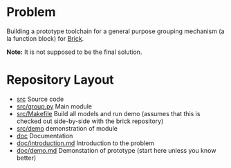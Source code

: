 # Problem

Building a prototype toolchain for a general purpose grouping mechanism (a la function block) for [Brick](http://brickschema.org).

**Note:** It is not supposed to be the final solution.

# Repository Layout

* [src](src) Source code
* [src/group.py](src/group.py) Main module
* [src/Makefile](src/Makefile) Build all models and run demo (assumes that this is checked out side-by-side with the brick repository)
* [src/demo](src/demo) demonstration of module
* [doc](doc) Documentation
* [doc/introduction.md](doc/introduction.md) Introduction to the problem
* [doc/demo.md](doc/demo.md) Demonstation of prototype (start here unless you know better)

